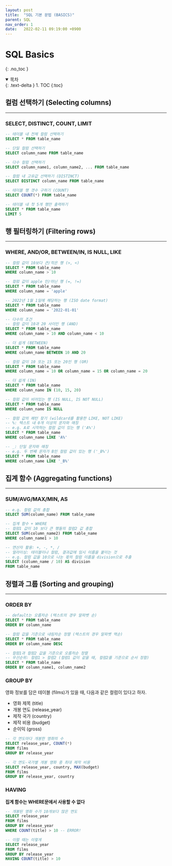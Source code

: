 ```yaml
---
layout: post
title:  "SQL 기본 문법 (BASICS)"
parent: SQL
nav_order: 1
date:   2022-02-11 09:19:00 +0900
---
```

# SQL Basics
{: .no_toc }

<details open markdown="block">
  <summary>
    목차
  </summary>
  {: .text-delta }
1. TOC
{:toc}
</details>

## 컬럼 선택하기 (Selecting columns)
---
### SELECT, DISTINCT, COUNT, LIMIT

```sql
-- 테이블 내 전체 컬럼 선택하기
SELECT * FROM table_name

-- 단일 컬럼 선택하기
SELECT column_name FROM table_name

-- 다수 컬럼 선택하기
SELECT column_name1, column_name2, ... FROM table_name

-- 컬럼 내 고유값 선택하기 (DISTINCT)
SELECT DISTINCT column_name FROM table_name

-- 테이블 행 갯수 구하기 (COUNT)
SELECT COUNT(*) FROM table_name

-- 테이블 내 첫 5개 행만 출력하기
SELECT * FROM table_name
LIMIT 5
```

## 행 필터링하기 (Filtering rows)
---
### WHERE, AND/OR, BETWEEN/IN, IS NULL, LIKE
```sql
-- 컬럼 값이 10보다 큰/작은 행 (>, <)
SELECT * FROM table_name 
WHERE column_name > 10

-- 컬럼 값이 apple 인/아닌 행 (=, !=)
SELECT * FROM table_name 
WHERE column_name = 'apple'

-- 2022년 1월 1일에 해당하는 행 (ISO date format)
SELECT * FROM table_name 
WHERE column_name = '2022-01-01'

-- 다수의 조건
-- 컬럼 값이 10과 20 사이인 행 (AND)
SELECT * FROM table_name 
WHERE column_name > 10 AND column_name < 10

-- 더 쉽게 (BETWEEN)
SELECT * FROM table_name
WHERE column_name BETWEEN 10 AND 20

-- 컬럼 값이 10 또는 15 또는 20인 행 (OR)
SELECT * FROM table_name 
WHERE column_name = 10 OR column_name = 15 OR column_name = 20

-- 더 쉽게 (IN)
SELECT * FROM table_name
WHERE column_name IN (10, 15, 20)

-- 컬럼 값이 비어있는 행 (IS NULL, IS NOT NULL)
SELECT * FROM table_name
WHERE column_name IS NULL

-- 컬럼 값의 패턴 찾기 (wildcard를 활용한 LIKE, NOT LIKE)
-- %: 텍스트 내 0개 이상의 문자와 매칭
-- e.g. A로 시작하는 컬럼 값이 있는 행 ('A%')
SELECT * FROM table_name
WHERE column_name LIKE 'A%'

-- _: 단일 문자와 매칭
-- e.g. 두 번째 문자가 B인 컬럼 값이 있는 행 ('_B%')
SELECT * FROM table_name
WHERE column_name LIKE '_B%'
```

## 집계 함수 (Aggregating functions)
---
### SUM/AVG/MAX/MIN, AS
```sql
-- e.g. 컬럼 값의 총합
SELECT SUM(column_name) FROM table_name

-- 집계 함수 + WHERE
-- 컬럼1 값이 10 보다 큰 행들의 컬럼2 값 총합
SELECT SUM(column_name2) FROM table_name
WHERE column_name1 > 10

-- 연산자 활용: +, -, *, /
-- 얼라이싱: 테이블이나 컬럼, 결과값에 임시 이름을 붙이는 것
-- e.g. 컬럼 값을 10으로 나눈 몫의 컬럼 이름을 division으로 추출
SELECT (column_name / 10) AS division 
FROM table_name
```
## 정렬과 그룹 (Sorting and grouping)
---
### ORDER BY
```sql
-- default는 오름차순 (텍스트의 경우 알파벳 순)
SELECT * FROM table_name
ORDER BY column_name

-- 컬럼 값을 기준으로 내림차순 정렬 (텍스트의 경우 알파벳 역순)
SELECT * FROM table_name
ORDER BY column_name DESC

-- 컬럼1과 컬럼2 값을 기준으로 오름차순 정렬
-- 우선순위: 컬럼1 > 컬럼2 (컬럼1 값이 같을 때, 컬럼2를 기준으로 순서 정함)
SELECT * FROM table_name
ORDER BY column_name1, column_name2
```
### GROUP BY
영화 정보를 담은 테이블 (films)가 있을 때, 다음과 같은 컬럼이 있다고 하자.
- 영화 제목 (title)
- 개봉 연도 (release_year)
- 제작 국가 (country)
- 제작 비용 (budget)
- 순이익 (gross)

```sql
-- 각 연도마다 개봉한 영화의 수
SELECT release_year, COUNT(*)
FROM films
GROUP BY release_year

-- 각 연도-국가별 개봉 영화 중 최대 제작 비용
SELECT release_year, country, MAX(budget)
FROM films
GROUP BY release_year, country
```

### HAVING
**집계 함수는 WHERE문에서 사용할 수 없다**
```sql
-- 개봉된 영화 수가 10개보다 많은 연도
SELECT release_year
FROM films
GROUP BY release_year
WHERE COUNT(title) > 10 -- ERROR!

-- 이럴 때는 이렇게
SELECT release_year
FROM films
GROUP BY release_year
HAVING COUNT(title) > 10
```